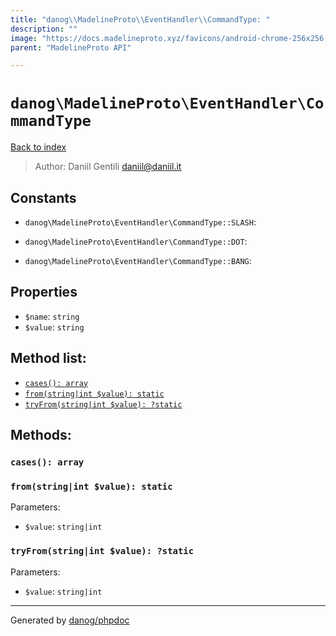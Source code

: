 ```yaml
---
title: "danog\\MadelineProto\\EventHandler\\CommandType: "
description: ""
image: "https://docs.madelineproto.xyz/favicons/android-chrome-256x256.png"
parent: "MadelineProto API"

---
```

# `danog\MadelineProto\EventHandler\CommandType`
[Back to index](../../../index.html)

> Author: Daniil Gentili <daniil@daniil.it>  
  

  




## Constants
* `danog\MadelineProto\EventHandler\CommandType::SLASH`: 

* `danog\MadelineProto\EventHandler\CommandType::DOT`: 

* `danog\MadelineProto\EventHandler\CommandType::BANG`: 

## Properties
* `$name`: `string` 
* `$value`: `string` 

## Method list:
* [`cases(): array`](#cases)
* [`from(string|int $value): static`](#from)
* [`tryFrom(string|int $value): ?static`](#tryfrom)

## Methods:
### `cases(): array`





### `from(string|int $value): static`




Parameters:

* `$value`: `string|int`   



### `tryFrom(string|int $value): ?static`




Parameters:

* `$value`: `string|int`   



---
Generated by [danog/phpdoc](https://phpdoc.daniil.it)
